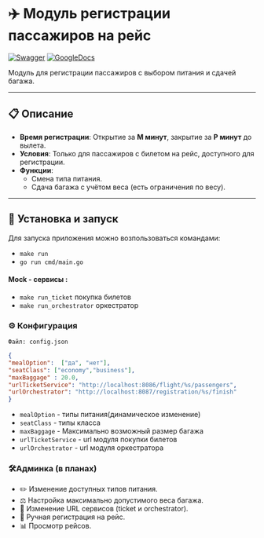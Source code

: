 # ✈️ Модуль регистрации пассажиров на рейс
[![Swagger](https://img.shields.io/badge/Swagger-Docs-brightgreen?logo=swagger)](https://github.com/reaport/docs/tree/feat/Register)
[![GoogleDocs](https://img.shields.io/badge/GoogleDocs-Docs-blue?logo=googleDocs)](https://docs.google.com/document/d/1-A99pLnf-T3KJgUowspAIestsUUSzbDQ0Sfr5KvSmdI/edit?tab=t.bpkqrrz6nfsl)

Модуль для регистрации пассажиров с выбором питания и сдачей багажа.

---

## 📋 Описание

- **Время регистрации**: Открытие за **M минут**, закрытие за **P минут** до вылета.
- **Условия**: Только для пассажиров с билетом на рейс, доступного для регистрации.
- **Функции**:
    - Смена типа питания.
    - Сдача багажа с учётом веса (есть ограничения по весу).
---

## 🚀 Установка и запуск

Для запуска приложения можно возпользоваться командами:
* ``make run``
* ``go run cmd/main.go``

#### Mock - сервисы :
*  ``make run_ticket`` покупка билетов
*  ``make run_orchestrator`` оркестратор

### ⚙️ Конфигурация 
`Файл: config.json`

```json
{
"mealOption":  ["да", "нет"],
"seatClass": ["economy","business"],
"maxBaggage" : 20.0,
"urlTicketService": "http://localhost:8086/flight/%s/passengers",
"urlOrchestrator": "http://localhost:8087/registration/%s/finish"
}
```

* `mealOption` - типы питания(динамическое изменение)
* `seatClass` - типы класса
* `maxBaggage` - Максимально возможный размер багажа
* `urlTicketService` - url модуля покупки билетов
* `urlOrchestrator` - url модуля оркестратора


### 🛠Админка (в планах)
* ✏️ Изменение доступных типов питания.
* ⚖️ Настройка максимально допустимого веса багажа.
* 🔗 Изменение URL сервисов (ticket и orchestrator).
* 👤 Ручная регистрация на рейс.
* 📊 Просмотр рейсов.




